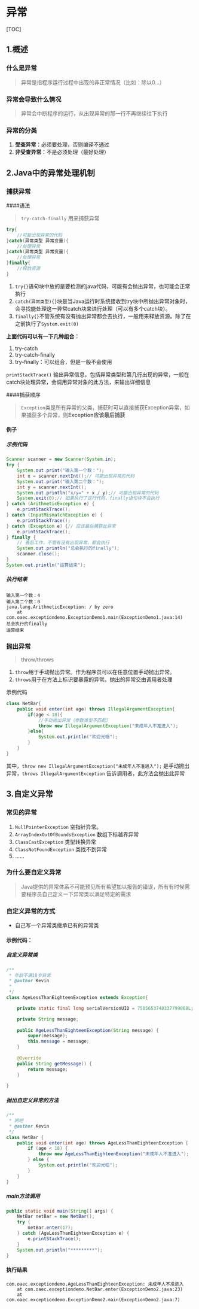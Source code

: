 # 异常

[TOC]

## 1.概述

###  什么是异常

   > 异常是指程序运行过程中出现的非正常情况（比如：除以0...）

### 异常会导致什么情况

   > 异常会中断程序的运行，从出现异常的那一行不再继续往下执行

### 异常的分类

   1. **受查异常**：必须要处理，否则编译不通过
   2. **非受查异常**：不是必须处理（最好处理）

## 2.Java中的异常处理机制

### 捕获异常

####语法

> `try-catch-finally` 用来捕获异常

```java
try{
	//可能出现异常的代码
}catch(异常类型 异常变量){
	//处理异常
}catch(异常类型 异常变量){
	//处理异常
}finally{
	//释放资源
}
```

1. `try{}`语句块中放的是要检测的java代码，可能有会抛出异常，也可能会正常执行
2. `catch(异常类型){}`块是当Java运行时系统接收到try块中所抛出异常对象时，会寻找能处理这一异常catch块来进行处理（可以有多个catch块）。
3. `finally{}`不管系统有没有抛出异常都会去执行，一般用来释放资源。除了在之前执行了`System.exit(0)`

**上面代码可以有一下几种组合：**

1. try-catch
2. try-catch-finally
3. try-finally：可以组合，但是一般不会使用

`printStackTrace()` 输出异常信息，包括异常类型和第几行出现的异常，一般在catch块处理异常，会调用异常对象的此方法，来输出详细信息

####捕获顺序

> `Exception`类是所有异常的父类，捕获时可以直接捕获Exception异常，如果捕获多个异常，则**Exception应该最后捕获**

#### 例子

##### 示例代码

```java
Scanner scanner = new Scanner(System.in);
try {
	System.out.print("输入第一个数：");
	int x = scanner.nextInt();// 可能出现异常的代码
	System.out.print("输入第二个数：");
	int y = scanner.nextInt();
	System.out.println("x/y=" + x / y);// 可能出现异常的代码
	System.exit(0);// 如果执行了这行代码，finally语句块不会执行
} catch (ArithmeticException e) {
	e.printStackTrace();
} catch (InputMismatchException e) {
	e.printStackTrace();
} catch (Exception e) {// 应该最后捕获此异常
	e.printStackTrace();
} finally {
	// 善后工作，不管有没有出现异常，都会执行
	System.out.println("总会执行的finally");
	scanner.close();
}
System.out.println("运算结束");
```

##### 执行结果

```
输入第一个数：4
输入第二个数：0
java.lang.ArithmeticException: / by zero
	at com.oaec.exceptiondemo.ExceptionDemo1.main(ExceptionDemo1.java:14)
总会执行的finally
运算结束
```



### 抛出异常

> throw/throws

1. `throw`用于手动抛出异常。作为程序员可以在任意位置手动抛出异常。
2. `throws`用于在方法上标识要暴露的异常。抛出的异常交由调用者处理

示例代码

```java
class NetBar{
	public void enter(int age) throws IllegalArgumentException{
		if(age < 18){
			//手动抛出异常（参数类型不匹配）
			throw new IllegalArgumentException("未成年人不准进入");
		}else{
			System.out.println("欢迎光临");
		}
	}
}
```

其中，`throw new IllegalArgumentException("未成年人不准进入");` 是手动抛出异常，`throws IllegalArgumentException` 告诉调用者，此方法会抛出此异常

## 3.自定义异常

### 常见的异常

1. `NullPointerException` 空指针异常。
2. `ArrayIndexOutOfBoundsException` 数组下标越界异常
3. `ClassCastException` 类型转换异常
4. `ClassNotFoundException` 类找不到异常
5. ......

### 为什么要自定义异常
 > Java提供的异常体系不可能预见所有希望加以报告的错误，所有有时候需要程序员自己定义一下异常类以满足特定的需求

### 自定义异常的方式

* 自己写一个异常类继承已有的异常类

#### 示例代码：

##### 自定义异常类

```java
/**
 * 年龄不满18岁异常
 * @author Kevin
 *
 */
class AgeLessThanEighteenException extends Exception{

	private static final long serialVersionUID = 7505653748337799068L;

	private String message;
	
	public AgeLessThanEighteenException(String message) {
		super(message);
		this.message = message;
	}
	
	@Override
	public String getMessage() {
		return message;
	}
	
}
```

##### 抛出自定义异常的方法

```java
/**
 * 网吧
 * @author Kevin
 */
class NetBar {
	public void enter(int age) throws AgeLessThanEighteenException {
		if (age < 18) {
			throw new AgeLessThanEighteenException("未成年人不准进入");
		} else {
			System.out.println("欢迎光临");
		}
	}
}
```

##### main方法调用

```java
public static void main(String[] args) {
	NetBar netBar = new NetBar();
	try {
		netBar.enter(17);
	} catch (AgeLessThanEighteenException e) {
		e.printStackTrace();
	}
	System.out.println("*********");
}
```

#### 执行结果

```
com.oaec.exceptiondemo.AgeLessThanEighteenException: 未成年人不准进入
	at com.oaec.exceptiondemo.NetBar.enter(ExceptionDemo2.java:23)
	at com.oaec.exceptiondemo.ExceptionDemo2.main(ExceptionDemo2.java:7)
```


